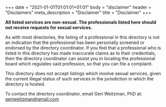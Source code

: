 +++
date = "2021-01-01T01:01:01+01:01"
body = "disclaimer"
header = "Disclaimers"
meta_description = "Disclaimer"
title = "Disclaimer"
+++

**All listed services are non-sexual. The professionals listed here should not receive requests for sexual services.**

As with most directories, the listing of a professional in this directory is not an indication that the           professional has been personally screened or endorsed by the directory coordinator. If you feel that a            professional who is listed in this directory has made inaccurate claims as to their credentials, then the         directory coordinator can assist you in locating the professional board which regulates said profession, so that  you can file a complaint.

This directory does not accept listings which involve sexual services, given the current illegal status of such   services in the jurisdiction in which the directory is hosted.

To contact the directory coordinator, email Geri Weitzman, PhD at: geriweitzman@gmail.com
